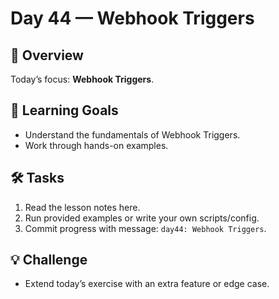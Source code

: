 # Day 44 — Webhook Triggers

## 📖 Overview
Today’s focus: **Webhook Triggers**.

## 🎯 Learning Goals
- Understand the fundamentals of Webhook Triggers.
- Work through hands-on examples.

## 🛠️ Tasks
1. Read the lesson notes here.
2. Run provided examples or write your own scripts/config.
3. Commit progress with message: `day44: Webhook Triggers`.

## 💡 Challenge
- Extend today’s exercise with an extra feature or edge case.
